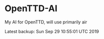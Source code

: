 # OpenTTD-AI
My AI for OpenTTD, will use primarily air

Latest backup: Sun Sep 29 10:55:01 UTC 2019

